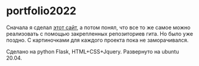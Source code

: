 # portfolio2022

Сначала я сделал [этот сайт](http://bobako.site/projects), а потом понял, что все то же самое можно реализовать с помощью закрепленных репозиториев гита. Но было уже поздно. С картиночками для каждого проекта пока не заморачивался.

Сделано на python Flask, HTML+CSS+Jquery. 
Развернуто на ubuntu 20.04.
